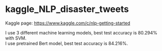 # kaggle_NLP_disaster_tweets

Kaggle page: https://www.kaggle.com/c/nlp-getting-started

I use 3 different machine learning models, best test accuracy is 80.294% with SVM.  
I use pretrained Bert model, best test accuracy is 84.216%.
